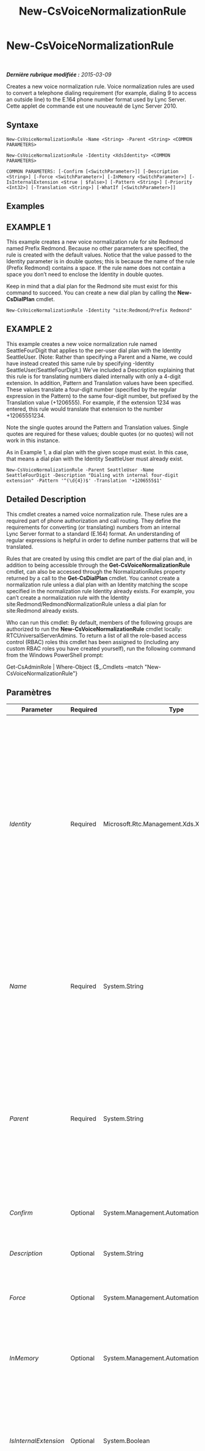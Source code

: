 ﻿---
title: New-CsVoiceNormalizationRule
TOCTitle: New-CsVoiceNormalizationRule
ms:assetid: 189809ff-559e-476a-a32c-8b3812371883
ms:mtpsurl: https://technet.microsoft.com/fr-fr/library/Gg398240(v=OCS.15)
ms:contentKeyID: 49296389
ms.date: 05/20/2016
mtps_version: v=OCS.15
ms.translationtype: HT
---

# New-CsVoiceNormalizationRule

 

_**Dernière rubrique modifiée :** 2015-03-09_

Creates a new voice normalization rule. Voice normalization rules are used to convert a telephone dialing requirement (for example, dialing 9 to access an outside line) to the E.164 phone number format used by Lync Server. Cette applet de commande est une nouveauté de Lync Server 2010.

## Syntaxe

    New-CsVoiceNormalizationRule -Name <String> -Parent <String> <COMMON PARAMETERS>

    New-CsVoiceNormalizationRule -Identity <XdsIdentity> <COMMON PARAMETERS>

    COMMON PARAMETERS: [-Confirm [<SwitchParameter>]] [-Description <String>] [-Force <SwitchParameter>] [-InMemory <SwitchParameter>] [-IsInternalExtension <$true | $false>] [-Pattern <String>] [-Priority <Int32>] [-Translation <String>] [-WhatIf [<SwitchParameter>]]

## Examples

## EXAMPLE 1

This example creates a new voice normalization rule for site Redmond named Prefix Redmond. Because no other parameters are specified, the rule is created with the default values. Notice that the value passed to the Identity parameter is in double quotes; this is because the name of the rule (Prefix Redmond) contains a space. If the rule name does not contain a space you don’t need to enclose the Identity in double quotes.

Keep in mind that a dial plan for the Redmond site must exist for this command to succeed. You can create a new dial plan by calling the **New-CsDialPlan** cmdlet.

    New-CsVoiceNormalizationRule -Identity "site:Redmond/Prefix Redmond"

## EXAMPLE 2

This example creates a new voice normalization rule named SeattleFourDigit that applies to the per-user dial plan with the Identity SeattleUser. (Note: Rather than specifying a Parent and a Name, we could have instead created this same rule by specifying -Identity SeattleUser/SeattleFourDigit.) We’ve included a Description explaining that this rule is for translating numbers dialed internally with only a 4-digit extension. In addition, Pattern and Translation values have been specified. These values translate a four-digit number (specified by the regular expression in the Pattern) to the same four-digit number, but prefixed by the Translation value (+1206555). For example, if the extension 1234 was entered, this rule would translate that extension to the number +12065551234.

Note the single quotes around the Pattern and Translation values. Single quotes are required for these values; double quotes (or no quotes) will not work in this instance.

As in Example 1, a dial plan with the given scope must exist. In this case, that means a dial plan with the Identity SeattleUser must already exist.

    New-CsVoiceNormalizationRule -Parent SeattleUser -Name SeattleFourDigit -Description "Dialing with internal four-digit extension" -Pattern '^(\d{4})$' -Translation '+1206555$1'

## Detailed Description

This cmdlet creates a named voice normalization rule. These rules are a required part of phone authorization and call routing. They define the requirements for converting (or translating) numbers from an internal Lync Server format to a standard (E.164) format. An understanding of regular expressions is helpful in order to define number patterns that will be translated.

Rules that are created by using this cmdlet are part of the dial plan and, in addition to being accessible through the **Get-CsVoiceNormalizationRule** cmdlet, can also be accessed through the NormalizationRules property returned by a call to the **Get-CsDialPlan** cmdlet. You cannot create a normalization rule unless a dial plan with an Identity matching the scope specified in the normalization rule Identity already exists. For example, you can’t create a normalization rule with the Identity site:Redmond/RedmondNormalizationRule unless a dial plan for site:Redmond already exists.

Who can run this cmdlet: By default, members of the following groups are authorized to run the **New-CsVoiceNormalizationRule** cmdlet locally: RTCUniversalServerAdmins. To return a list of all the role-based access control (RBAC) roles this cmdlet has been assigned to (including any custom RBAC roles you have created yourself), run the following command from the Windows PowerShell prompt:

Get-CsAdminRole | Where-Object {$\_.Cmdlets –match "New-CsVoiceNormalizationRule"}

## Paramètres


<table>
<colgroup>
<col style="width: 25%" />
<col style="width: 25%" />
<col style="width: 25%" />
<col style="width: 25%" />
</colgroup>
<thead>
<tr class="header">
<th>Parameter</th>
<th>Required</th>
<th>Type</th>
<th>Description</th>
</tr>
</thead>
<tbody>
<tr class="odd">
<td><p><em>Identity</em></p></td>
<td><p>Required</p></td>
<td><p>Microsoft.Rtc.Management.Xds.XdsIdentity</p></td>
<td><p>A unique identifier for the rule. The Identity specified must include the scope followed by a slash and then the name; for example: site:Redmond/Rule1, where site:Redmond is the scope and Rule1 is the name. The name portion will automatically be stored in the Name property. You cannot specify values for Identity and Name in the same command.</p>
<p>Voice normalization rules can be created at the following scopes: global, site, service (Registrar and PSTNGateway only), and per user. A dial plan with an Identity matching the scope of the normalization rule must already exist before a new rule can be created. (To retrieve a list of dial plans, call the <strong>Get-CsDialPlan</strong> cmdlet.)</p>
<p>The Identity parameter is required unless the Parent parameter is specified. You cannot include the Identity parameter and the Parent parameter in the same command.</p></td>
</tr>
<tr class="even">
<td><p><em>Name</em></p></td>
<td><p>Required</p></td>
<td><p>System.String</p></td>
<td><p>The name of the rule. This parameter is required if a value has been specified for the Parent parameter. If no value has been specified for the Parent parameter, Name defaults to the name specified in the Identity parameter. For example, if a rule is created with the Identity site:Redmond/RedmondRule, the Name will default to RedmondRule. The Name parameter and the Identity parameter cannot be used in the same command.</p></td>
</tr>
<tr class="odd">
<td><p><em>Parent</em></p></td>
<td><p>Required</p></td>
<td><p>System.String</p></td>
<td><p>The scope at which the new normalization rule will be created. This value must be global; site:&lt;sitename&gt;, where &lt;sitename&gt; is the name of the Lync Server site; PSTN gateway or Registrar service, such as PSTNGateway:redmond.litwareinc.com; or a string designating a per user rule. A dial plan with the specified scope must already exist or the command will fail.</p>
<p>The Parent parameter is required unless the Identity parameter is specified. You cannot include the Identity parameter and the Parent parameter in the same command. If you include the Parent parameter, the Name parameter is also required.</p></td>
</tr>
<tr class="even">
<td><p><em>Confirm</em></p></td>
<td><p>Optional</p></td>
<td><p>System.Management.Automation.SwitchParameter</p></td>
<td><p>Vous demande confirmation avant d’exécuter la commande.</p></td>
</tr>
<tr class="odd">
<td><p><em>Description</em></p></td>
<td><p>Optional</p></td>
<td><p>System.String</p></td>
<td><p>A friendly description of the normalization rule.</p>
<p>Maximum string length: 512 characters.</p></td>
</tr>
<tr class="even">
<td><p><em>Force</em></p></td>
<td><p>Optional</p></td>
<td><p>System.Management.Automation.SwitchParameter</p></td>
<td><p>Suppresses any confirmation prompts that would otherwise be displayed before making changes.</p></td>
</tr>
<tr class="odd">
<td><p><em>InMemory</em></p></td>
<td><p>Optional</p></td>
<td><p>System.Management.Automation.SwitchParameter</p></td>
<td><p>Crée une référence d’objet sans valider l’objet comme une modification définitive. Si vous affectez à une variable la sortie de cette cmdlet appelée avec ce paramètre, vous pouvez apporter des modifications aux propriétés de la référence d’objet, puis les valider en appelant la cmdlet Set- correspondante.</p></td>
</tr>
<tr class="even">
<td><p><em>IsInternalExtension</em></p></td>
<td><p>Optional</p></td>
<td><p>System.Boolean</p></td>
<td><p>If True, the result of applying this rule will be a number internal to the organization. If False, applying the rule results in an external number. This value is ignored if the value of the OptimizeDeviceDialing property of the associated dial plan is set to False.</p>
<p>Default: False</p></td>
</tr>
<tr class="odd">
<td><p><em>Pattern</em></p></td>
<td><p>Optional</p></td>
<td><p>System.String</p></td>
<td><p>A regular expression that the dialed number must match in order for this rule to be applied.</p>
<p>Default: ^(\d{11})$ (The default represents any set of numbers up to 11 digits.)</p></td>
</tr>
<tr class="even">
<td><p><em>Priority</em></p></td>
<td><p>Optional</p></td>
<td><p>System.Int32</p></td>
<td><p>The order in which rules are applied. A phone number might match more than one rule. This parameter sets the order in which the rules are tested against the number.</p></td>
</tr>
<tr class="odd">
<td><p><em>Translation</em></p></td>
<td><p>Optional</p></td>
<td><p>System.String</p></td>
<td><p>The regular expression pattern that will be applied to the number to convert it to E.164 format.</p>
<p>Default: +$1 (The default prefixes the number with a plus sign [+].)</p></td>
</tr>
<tr class="even">
<td><p><em>WhatIf</em></p></td>
<td><p>Optional</p></td>
<td><p>System.Management.Automation.SwitchParameter</p></td>
<td><p>Décrit ce qui se passe si vous exécutez la commande sans l’exécuter réellement.</p></td>
</tr>
</tbody>
</table>


## Input Types

None.

## Return Types

This cmdlet creates an object of type Microsoft.Rtc.Management.WritableConfig.Policy.Voice.NormalizationRule.

## Voir aussi

#### Autres ressources

[Remove-CsVoiceNormalizationRule](remove-csvoicenormalizationrule.md)  
[Set-CsVoiceNormalizationRule](set-csvoicenormalizationrule.md)  
[Get-CsVoiceNormalizationRule](get-csvoicenormalizationrule.md)  
[Test-CsVoiceNormalizationRule](test-csvoicenormalizationrule.md)  
[New-CsDialPlan](new-csdialplan.md)  
[Get-CsDialPlan](get-csdialplan.md)

